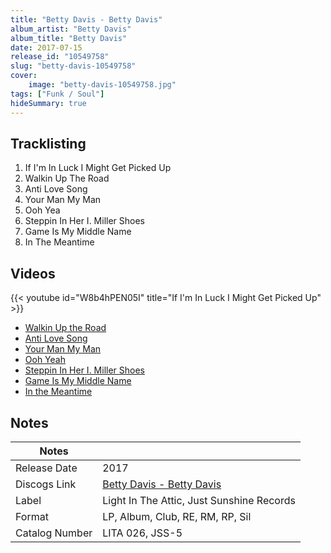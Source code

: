 ```yaml
---
title: "Betty Davis - Betty Davis"
album_artist: "Betty Davis"
album_title: "Betty Davis"
date: 2017-07-15
release_id: "10549758"
slug: "betty-davis-10549758"
cover:
    image: "betty-davis-10549758.jpg"
tags: ["Funk / Soul"]
hideSummary: true
---
```


## Tracklisting
1. If I'm In Luck I Might Get Picked Up
2. Walkin Up The Road
3. Anti Love Song
4. Your Man My Man
5. Ooh Yea
6. Steppin In Her I. Miller Shoes
7. Game Is My Middle Name
8. In The Meantime

## Videos
{{< youtube id="W8b4hPEN05I" title="If I'm In Luck I Might Get Picked Up" >}}
- [Walkin Up the Road](https://www.youtube.com/watch?v=kmoyQJbinGw)
- [Anti Love Song](https://www.youtube.com/watch?v=0yNk1JepyLw)
- [Your Man My Man](https://www.youtube.com/watch?v=nFZcAyD2R6I)
- [Ooh Yeah](https://www.youtube.com/watch?v=fB7MZz7oNmg)
- [Steppin In Her I. Miller Shoes](https://www.youtube.com/watch?v=6U8KMASNf1U)
- [Game Is My Middle Name](https://www.youtube.com/watch?v=SN3OU5g55F0)
- [In the Meantime](https://www.youtube.com/watch?v=OBGR2ZbZIds)

## Notes

| Notes          |             |
| ---------------| ----------- |
| Release Date   | 2017 |
| Discogs Link   | [Betty Davis - Betty Davis](https://www.discogs.com/release/10549758) |
| Label          | Light In The Attic, Just Sunshine Records |
| Format         | LP, Album, Club, RE, RM, RP, Sil |
| Catalog Number | LITA 026, JSS-5 |

